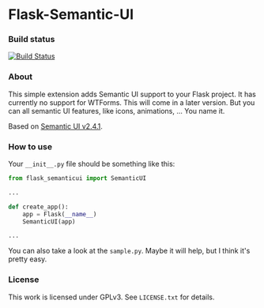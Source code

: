 # Flask-Semantic-UI

### Build status
[![Build Status](https://travis-ci.com/technikamateur/flask-semanticui.svg?token=Wquo1zyY6o7zisYoQDTw&branch=master)](https://travis-ci.com/technikamateur/flask-semanticui)

### About
This simple extension adds Semantic UI support to your Flask project. It has currently no support for WTForms. This will come in a later version. But you can all semantic UI features, like icons, animations, ... You name it.

Based on [Semantic UI v2.4.1](https://github.com/Semantic-Org/Semantic-UI-CSS).

### How to use
Your `__init__.py` file should be something like this:
```python
from flask_semanticui import SemanticUI

...

def create_app():
    app = Flask(__name__)
    SemanticUI(app)

...
```
You can also take a look at the `sample.py`. Maybe it will help, but I think it's pretty easy.

### License
This work is licensed under GPLv3. See `LICENSE.txt` for details.
